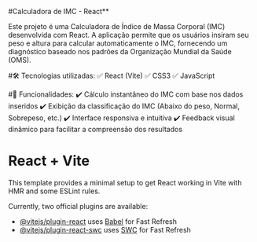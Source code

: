 #Calculadora de IMC - React**

Este projeto é uma Calculadora de Índice de Massa Corporal (IMC) desenvolvida com React. A aplicação permite que os usuários insiram seu peso e altura para calcular automaticamente o IMC, fornecendo um diagnóstico baseado nos padrões da Organização Mundial da Saúde (OMS).

#🛠️ Tecnologias utilizadas:
✅ React (Vite)
✅ CSS3 
✅ JavaScript

#🚀 Funcionalidades:
✔️ Cálculo instantâneo do IMC com base nos dados inseridos
✔️ Exibição da classificação do IMC (Abaixo do peso, Normal, Sobrepeso, etc.)
✔️ Interface responsiva e intuitiva
✔️ Feedback visual dinâmico para facilitar a compreensão dos resultados

# React + Vite

This template provides a minimal setup to get React working in Vite with HMR and some ESLint rules.

Currently, two official plugins are available:

- [@vitejs/plugin-react](https://github.com/vitejs/vite-plugin-react/blob/main/packages/plugin-react/README.md) uses [Babel](https://babeljs.io/) for Fast Refresh
- [@vitejs/plugin-react-swc](https://github.com/vitejs/vite-plugin-react-swc) uses [SWC](https://swc.rs/) for Fast Refresh

